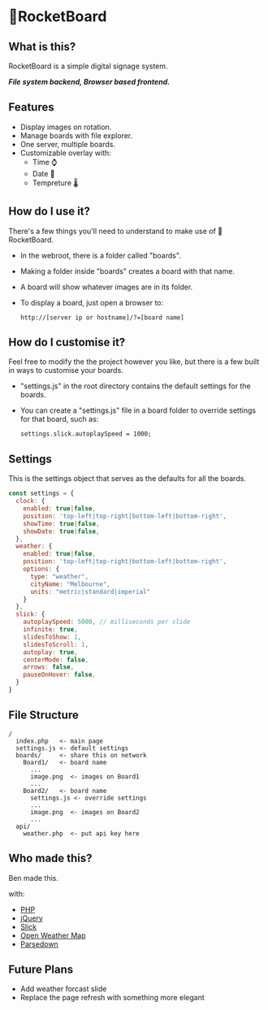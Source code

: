 # 🚀RocketBoard
## What is this?
RocketBoard is a simple digital signage system.

__*File system backend, Browser based frontend.*__

## Features
- Display images on rotation.
- Manage boards with file explorer.
- One server, multiple boards.
- Customizable overlay with:
  - Time ⌚
  - Date 📆
  - Tempreture 🌡

## How do I use it?
There's a few things you'll need to understand to make use of 🚀RocketBoard.

- In the webroot, there is a folder called "boards".
- Making a folder inside "boards" creates a board with that name.
- A board will show whatever images are in its folder.
- To display a board, just open a browser to:

      http://[server ip or hostname]/?=[board name]

## How do I customise it?
Feel free to modify the the project however you like, but there is a few built in ways to customise your boards.

- "settings.js" in the root directory contains the default settings for the boards.
- You can create a "settings.js" file in a board folder to override settings for that board, such as:

      settings.slick.autoplaySpeed = 1000;

## Settings
This is the settings object that serves as the defaults for all the boards.
``` javascript
const settings = {
  clock: {
    enabled: true|false,
    position: 'top-left|top-right|bottom-left|bottom-right',
    showTime: true|false,
    showDate: true|false,
  },
  weather: {
    enabled: true|false,
    position: 'top-left|top-right|bottom-left|bottom-right',
    options: {
      type: "weather",
      cityName: "Melbourne",
      units: "metric|standard|imperial"
    }
  },
  slick: {
    autoplaySpeed: 5000, // milliseconds per slide
    infinite: true,
    slidesToShow: 1,
    slidesToScroll: 1,
    autoplay: true,
    centerMode: false,
    arrows: false,
    pauseOnHover: false,
  }
}
```
## File Structure
```
/
  index.php   <- main page
  settings.js <- default settings
  boards/     <- share this on network
    Board1/   <- board name
      ...
      image.png  <- images on Board1
      ...
    Board2/   <- board name
      settings.js <- override settings
      ...
      image.png  <- images on Board2
      ...
  api/
    weather.php  <- put api key here
```

## Who made this?
Ben made this.

with:
- [PHP](https://www.php.net/)
- [jQuery](https://jquery.com/)
- [Slick](https://kenwheeler.github.io/slick/)
- [Open Weather Map](https://openweathermap.org/)
- [Parsedown](https://parsedown.org/)

## Future Plans
- Add weather forcast slide
- Replace the page refresh with something more elegant
